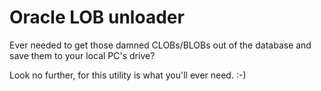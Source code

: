 # Oracle LOB unloader

Ever needed to get those damned CLOBs/BLOBs out of the database and save them to your local PC's drive?

Look no further, for this utility is what you'll ever need. :-)
